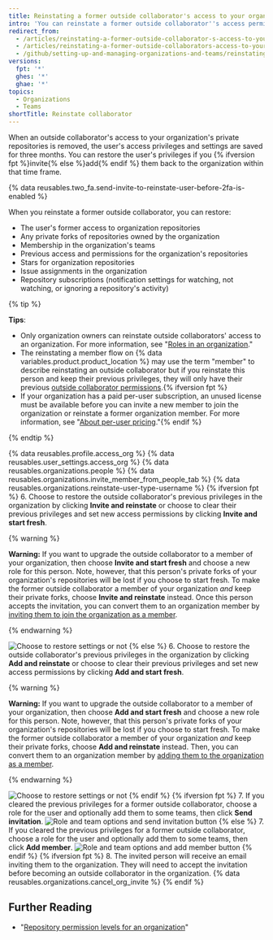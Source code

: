 ```yaml
---
title: Reinstating a former outside collaborator's access to your organization
intro: 'You can reinstate a former outside collaborator''s access permissions for organization repositories, forks, and settings.'
redirect_from:
  - /articles/reinstating-a-former-outside-collaborator-s-access-to-your-organization
  - /articles/reinstating-a-former-outside-collaborators-access-to-your-organization
  - /github/setting-up-and-managing-organizations-and-teams/reinstating-a-former-outside-collaborators-access-to-your-organization
versions:
  fpt: '*'
  ghes: '*'
  ghae: '*'
topics:
  - Organizations
  - Teams
shortTitle: Reinstate collaborator
---
```


When an outside collaborator's access to your organization's private repositories is removed, the user's access privileges and settings are saved for three months. You can restore the user's privileges if you {% ifversion fpt %}invite{% else %}add{% endif %} them back to the organization within that time frame.

{% data reusables.two_fa.send-invite-to-reinstate-user-before-2fa-is-enabled %}

When you reinstate a former outside collaborator, you can restore:
 - The user's former access to organization repositories
 - Any private forks of repositories owned by the organization
 - Membership in the organization's teams
 - Previous access and permissions for the organization's repositories
 - Stars for organization repositories
 - Issue assignments in the organization
 - Repository subscriptions (notification settings for watching, not watching, or ignoring a repository's activity)

{% tip %}

**Tips**:
 - Only organization owners can reinstate outside collaborators' access to an organization. For more information, see "[Roles in an organization](/organizations/managing-peoples-access-to-your-organization-with-roles/roles-in-an-organization)."
 - The reinstating a member flow on {% data variables.product.product_location %} may use the term "member" to describe reinstating an outside collaborator but if you reinstate this person and keep their previous privileges, they will only have their previous [outside collaborator permissions](/articles/permission-levels-for-an-organization/#outside-collaborators).{% ifversion fpt %}
 - If your organization has a paid per-user subscription, an unused license must be available before you can invite a new member to join the organization or reinstate a former organization member. For more information, see "[About per-user pricing](/articles/about-per-user-pricing)."{% endif %}

{% endtip %}

{% data reusables.profile.access_org %}
{% data reusables.user_settings.access_org %}
{% data reusables.organizations.people %}
{% data reusables.organizations.invite_member_from_people_tab %}
{% data reusables.organizations.reinstate-user-type-username %}
{% ifversion fpt %}
6. Choose to restore the outside collaborator's previous privileges in the organization by clicking **Invite and reinstate** or choose to clear their previous privileges and set new access permissions by clicking **Invite and start fresh**.

  {% warning %}

  **Warning:** If you want to upgrade the outside collaborator to a member of your organization, then choose **Invite and start fresh** and choose a new role for this person. Note, however, that this person's private forks of your organization's repositories will be lost if you choose to start fresh. To make the former outside collaborator a member of your organization *and* keep their private forks, choose **Invite and reinstate** instead. Once this person accepts the invitation, you can convert them to an organization member by [inviting them to join the organization as a member](/articles/converting-an-outside-collaborator-to-an-organization-member).

  {% endwarning %}

  ![Choose to restore settings or not](/assets/images/help/organizations/choose_whether_to_restore_org_member_info.png)
{% else %}
6. Choose to restore the outside collaborator's previous privileges in the organization by clicking **Add and reinstate** or choose to clear their previous privileges and set new access permissions by clicking **Add and start fresh**.

  {% warning %}

  **Warning:** If you want to upgrade the outside collaborator to a member of your organization, then choose **Add and start fresh** and choose a new role for this person. Note, however, that this person's private forks of your organization's repositories will be lost if you choose to start fresh. To make the former outside collaborator a member of your organization *and* keep their private forks, choose **Add and reinstate** instead. Then, you can convert them to an organization member by [adding them to the organization as a member](/articles/converting-an-outside-collaborator-to-an-organization-member).

  {% endwarning %}

  ![Choose to restore settings or not](/assets/images/help/organizations/choose_whether_to_restore_org_member_info_ghe.png)
{% endif %}
{% ifversion fpt %}
7. If you cleared the previous privileges for a former outside collaborator, choose a role for the user and optionally add them to some teams, then click **Send invitation**.
  ![Role and team options and send invitation button](/assets/images/help/organizations/add-role-send-invitation.png)
{% else %}
7. If you cleared the previous privileges for a former outside collaborator, choose a role for the user and optionally add them to some teams, then click **Add member**.
  ![Role and team options and add member button](/assets/images/help/organizations/add-role-add-member.png)
{% endif %}
{% ifversion fpt %}
8. The invited person will receive an email inviting them to the organization. They will need to accept the invitation before becoming an outside collaborator in the organization. {% data reusables.organizations.cancel_org_invite %}
{% endif %}

## Further Reading

- "[Repository permission levels for an organization](/articles/repository-permission-levels-for-an-organization)"
